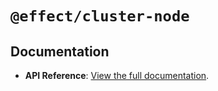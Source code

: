 # `@effect/cluster-node`

## Documentation

- **API Reference**: [View the full documentation](https://effect-ts.github.io/effect/docs/cluster-node).
